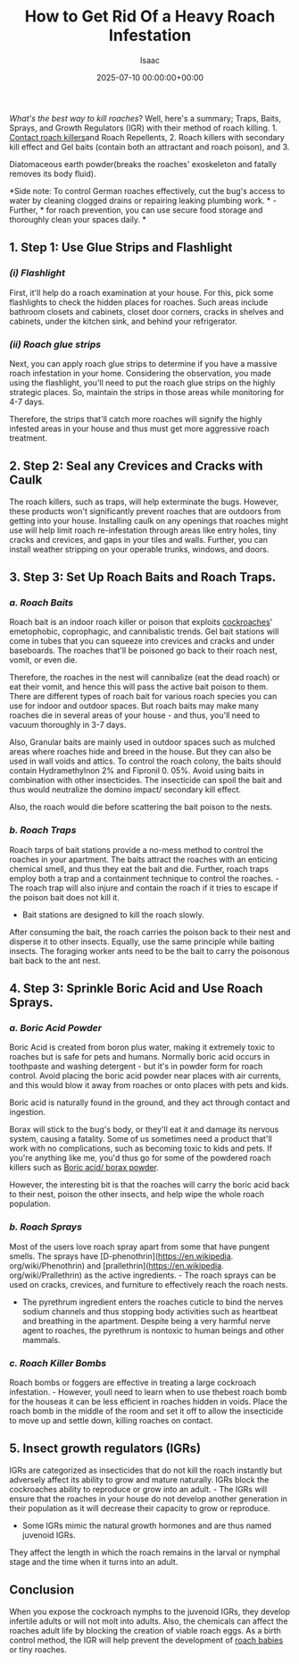 ﻿---
title: How to Get Rid Of a Heavy Roach Infestation
description: What's the best way to kill roaches ? Well, here's a summary Traps, Baits, Sprays, and Growth Regulators IGR with their method of roach killing. 1.
slug: /how-to-get-rid-of-a-heavy-roach-infestation/
date: 2025-07-10 00:00:00+00:00
lastmod: 2025-07-10 00:00:00+03:00
author: Isaac
categories:
- Cockroaches
- Guide
tags:
- cockroaches
- rid
- heavy
layout: post
---

*What's the best way to kill roaches*? Well, here's a summary; Traps, Baits, Sprays, and Growth Regulators (IGR) with their method of roach killing. 1. [Contact roach killers](https://pestpolicy.com/best-roach-killer-for-apartments/)and Roach Repellents, 2. Roach killers with secondary kill effect and Gel baits (contain both an attractant and roach poison), and 3.

Diatomaceous earth powder(breaks the roaches' exoskeleton and fatally removes its body fluid).

*Side note: To control German roaches effectively, cut the bug's access to water by cleaning clogged drains or repairing leaking plumbing work. * - Further, * for roach prevention, you can use secure food storage and thoroughly clean your spaces daily. *

##  **1. Step 1: Use Glue Strips and Flashlight**

###  *(i) Flashlight*

First, it'll help do a roach examination at your house. For this, pick some flashlights to check the hidden places for roaches. Such areas include bathroom closets and cabinets, closet door corners, cracks in shelves and cabinets, under the kitchen sink, and behind your refrigerator.

###  *(ii) Roach glue strips*

Next, you can apply roach glue strips to determine if you have a massive roach infestation in your home. Considering the observation, you made using the flashlight, you'll need to put the roach glue strips on the highly strategic places. So, maintain the strips in those areas while monitoring for 4-7 days.

Therefore, the strips that'll catch more roaches will signify the highly infested areas in your house and thus must get more aggressive roach treatment.

##  **2. Step 2: Seal any Crevices and Cracks with Caulk**

The roach killers, such as traps, will help exterminate the bugs. However, these products won't significantly prevent roaches that are outdoors from getting into your house. Installing caulk on any openings that roaches might use will help limit roach re-infestation through areas like entry holes, tiny cracks and crevices, and gaps in your tiles and walls. Further, you can install weather stripping on your operable trunks, windows, and doors.

##  **3. Step 3: Set Up Roach Baits and Roach Traps.**

###  *a. Roach Baits*

Roach bait is an indoor roach killer or poison that exploits [cockroaches](https://pestpolicy.com/how-to-get-rid-of-cockroaches/)' emetophobic, coprophagic, and cannibalistic trends. Gel bait stations will come in tubes that you can squeeze into crevices and cracks and under baseboards. The roaches that'll be poisoned go back to their roach nest, vomit, or even die.

Therefore, the roaches in the nest will cannibalize (eat the dead roach) or eat their vomit, and hence this will pass the active bait poison to them. There are different types of roach bait for various roach species you can use for indoor and outdoor spaces. But roach baits may make many roaches die in several areas of your house - and thus, you'll need to vacuum thoroughly in 3-7 days.

Also, Granular baits are mainly used in outdoor spaces such as mulched areas where roaches hide and breed in the house. But they can also be used in wall voids and attics. To control the roach colony, the baits should contain Hydramethylnon 2% and Fipronil 0. 05%. Avoid using baits in combination with other insecticides. The insecticide can spoil the bait and thus would neutralize the domino impact/ secondary kill effect.

Also, the roach would die before scattering the bait poison to the nests.

###  *b. Roach Traps*

Roach tarps of bait stations provide a no-mess method to control the roaches in your apartment. The baits attract the roaches with an enticing chemical smell, and thus they eat the bait and die. Further, roach traps employ both a trap and a containment technique to control the roaches. - The roach trap will also injure and contain the roach if it tries to escape if the poison bait does not kill it.

- Bait stations are designed to kill the roach slowly.

After consuming the bait, the roach carries the poison back to their nest and disperse it to other insects. Equally, use the same principle while baiting insects. The foraging worker ants need to be the bait to carry the poisonous bait back to the ant nest.

##  **4. Step 3: Sprinkle Boric Acid and Use Roach Sprays.**

###  *a. Boric Acid Powder*

Boric Acid is created from boron plus water, making it extremely toxic to roaches but is safe for pets and humans. Normally boric acid occurs in toothpaste and washing detergent - but it's in powder form for roach control. Avoid placing the boric acid powder near places with air currents, and this would blow it away from roaches or onto places with pets and kids.

Boric acid is naturally found in the ground, and they act through contact and ingestion.

Borax will stick to the bug's body, or they'll eat it and damage its nervous system, causing a fatality. Some of us sometimes need a product that'll work with no complications, such as becoming toxic to kids and pets. If you're anything like me, you'd thus go for some of the powdered roach killers such as [Boric acid/ borax powder](https://pestpolicy.com/does-boric-acid-kill-roaches/).

However, the interesting bit is that the roaches will carry the boric acid back to their nest, poison the other insects, and help wipe the whole roach population.

###  *b. Roach Sprays*

Most of the users love roach spray apart from some that have pungent smells. The sprays have [D-phenothrin](https://en.wikipedia. org/wiki/Phenothrin) and [prallethrin](https://en.wikipedia. org/wiki/Prallethrin) as the active ingredients. - The roach sprays can be used on cracks, crevices, and furniture to effectively reach the roach nests.

- The pyrethrum ingredient enters the roaches cuticle to bind the nerves sodium channels and thus stopping body activities such as heartbeat and breathing in the apartment. Despite being a very harmful nerve agent to roaches, the pyrethrum is nontoxic to human beings and other mammals.

###  *c. Roach Killer Bombs*

Roach bombs or foggers are effective in treating a large cockroach infestation. - However, youll need to learn when to use thebest roach bomb for the houseas it can be less efficient in roaches hidden in voids. Place the roach bomb in the middle of the room and set it off to allow the insecticide to move up and settle down, killing roaches on contact.

##  **5. Insect growth regulators (IGRs)**

IGRs are categorized as insecticides that do not kill the roach instantly but adversely affect its ability to grow and mature naturally. IGRs block the cockroaches ability to reproduce or grow into an adult. - The IGRs will ensure that the roaches in your house do not develop another generation in their population as it will decrease their capacity to grow or reproduce.

- Some IGRs mimic the natural growth hormones and are thus named juvenoid IGRs.

They affect the length in which the roach remains in the larval or nymphal stage and the time when it turns into an adult.

##  Conclusion

When you expose the cockroach nymphs to the juvenoid IGRs, they develop infertile adults or will not molt into adults. Also, the chemicals can affect the roaches adult life by blocking the creation of viable roach eggs. As a birth control method, the IGR will help prevent the development of [roach babies](https://pestpolicy.com/what-do-baby-roaches-look-like//) or tiny roaches.


